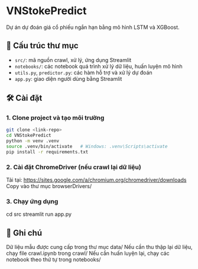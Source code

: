 # VNStokePredict

Dự án dự đoán giá cổ phiếu ngắn hạn bằng mô hình LSTM và XGBoost.

## 🧩 Cấu trúc thư mục

- `src/`: mã nguồn crawl, xử lý, ứng dụng Streamlit
- `notebooks/`: các notebook quá trình xử lý dữ liệu, huấn luyện mô hình
- `utils.py`, `predictor.py`: các hàm hỗ trợ và xử lý dự đoán
- `app.py`: giao diện người dùng bằng Streamlit

## 🛠 Cài đặt

### 1. Clone project và tạo môi trường

```bash
git clone <link-repo>
cd VNStokePredict
python -m venv .venv
source .venv/bin/activate   # Windows: .venv\Scripts\activate
pip install -r requirements.txt
```

### 2. Cài đặt ChromeDriver (nếu crawl lại dữ liệu)
Tải tại: https://sites.google.com/a/chromium.org/chromedriver/downloads
Copy vào thư mục browserDrivers/

### 3. Chạy ứng dụng
cd src
streamlit run app.py

## 📌 Ghi chú
Dữ liệu mẫu được cung cấp trong thư mục data/
Nếu cần thu thập lại dữ liệu, chạy file crawl.ipynb trong crawl/
Nếu cần huấn luyện lại, chạy các notebook theo thứ tự trong notebooks/